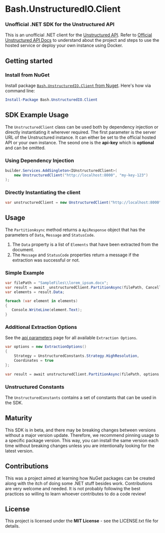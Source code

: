 # Bash.UnstructuredIO.Client

### Unofficial .NET SDK for the Unstructured API

This is an unofficial .NET client for the [Unstructured API](https://unstructured-io.github.io/unstructured/api.html). Refer to [Official Unstructured API Docs](https://github.com/Unstructured-IO/unstructured-api) to understand about the project and steps to use the hosted service or deploy your own instance using Docker.

## Getting started

### Install from NuGet

Install package [`Bash.UnstructuredIO.Client` from Nuget](https://www.nuget.org/packages/Bash.UnstructuredIO.Client/).  Here's how via command line:

```powershell
Install-Package Bash.UnstructuredIO.Client
```

## SDK Example Usage

The ```UnstructuredClient``` class can be used both by dependency injection or directly instantiating it wherever required. The first parameter is the server URL of the Unstructured instance. It can either be set to the official hosted API or your own instance. The seond one is the **api-key** which is **optional** and can be omitted.

### Using Dependency Injection
```csharp
builder.Services.AddSingleton<IUnstructuredClient>(
    new UnstructuredClient("http://localhost:8000", "my-key-123")
);
```

### Directly Instantiating the client

```csharp
var unstructuredClient = new UnstructuredClient("http://localhost:8000", "my-key-123");
```

## Usage

The ```PartitionAsync``` method returns a ```ApiResponse``` object that has the parameters of ```Data```, ```Message``` and ```StatusCode```.

1. The ```Data``` property is a list of ```Elements``` that have been extracted from the document.
2. The ```Message``` and ```StatusCode``` properties return a message if the extraction was successful or not.


### Simple Example
```csharp
var filePath = "SampleFiles\\lorem_ipsum.docx";            
var result = await _unstructuredClient.PartitionAsync(filePath, CancellationToken.None);
var elements = result.Data;

foreach (var element in elements)
{
   Console.WriteLine(element.Text);
}
```

### Additional Extraction Options
See the [api parameters](https://unstructured-io.github.io/unstructured/apis/api_parameters.html) page for all available ```Extraction Options```.

```csharp
var options = new ExtractionOptions()
{
    Strategy = UnstructuredConstants.Strategy.HighResolution,
    Coordinates = true
};
         
var result = await unstructuredClient.PartitionAsync(filePath, options, CancellationToken.None);
```

### Unstructured Constants

The ```UnstructuredConstants``` contains a set of constants that can be used in the SDK.

## Maturity

This SDK is in beta, and there may be breaking changes between versions without a major version update. Therefore, we recommend pinning usage to a specific package version. This way, you can install the same version each time without breaking changes unless you are intentionally looking for the latest version.

## Contributions

This was a project aimed at learning how NuGet packages can be created along with the itch of doing some .NET stuff besides work. Contributions are very welcome and needed. It is not probably following the best practices so willing to learn whoever contributes to do a code review!

## License

This project is licensed under the **MIT License** - see the LICENSE.txt file for details.